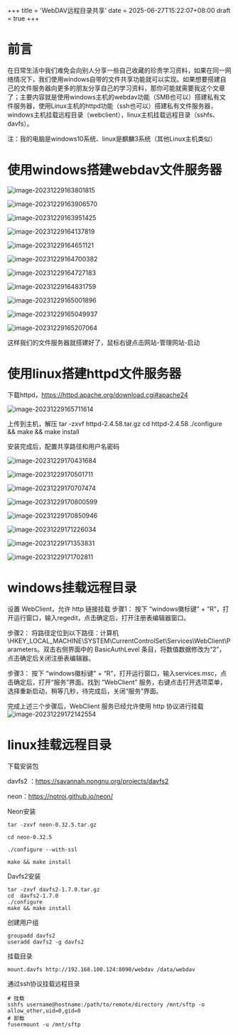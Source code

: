 +++
title = 'WebDAV远程目录共享'
date = 2025-06-27T15:22:07+08:00
draft = true
+++

# 前言

​		在日常生活中我们难免会向别人分享一些自己收藏的珍贵学习资料，如果在同一网络情况下，我们使用windows自带的文件共享功能就可以实现。如果想要搭建自己的文件服务器向更多的朋友分享自己的学习资料，那你可能就需要我这个文章了；主要内容就是使用windows主机的webdav功能（SMB也可以）搭建私有文件服务器，使用Linux主机的httpd功能（ssh也可以）搭建私有文件服务器，windows主机挂载远程目录（webclient），linux主机挂载远程目录（sshfs、davfs）。

注：我的电脑是windows10系统、linux是麒麟3系统（其他Linux主机类似）

# 使用windows搭建webdav文件服务器

![image-20231229163801815](image-20231229163801815.png)

![image-20231229163906570](image-20231229163906570.png)

![image-20231229163951425](image-20231229163951425.png)

![image-20231229164137819](image-20231229164137819.png)



![image-20231229164651121](image-20231229164651121.png)



![image-20231229164700382](image-20231229164700382.png)

![image-20231229164727183](image-20231229164727183.png)

![image-20231229164831759](image-20231229164831759.png)

![image-20231229165001896](image-20231229165001896.png)

![image-20231229165049937](image-20231229165049937.png)

![image-20231229165207064](image-20231229165207064.png)

这样我们的文件服务器就搭建好了，鼠标右键点击网站-管理网站-启动

# 使用linux搭建httpd文件服务器

下载httpd，https://httpd.apache.org/download.cgi#apache24

![image-20231229165711614](image-20231229165711614.png)

上传到主机，解压 tar -zxvf httpd-2.4.58.tar.gz	cd  httpd-2.4.58	./configure && make && make install

安装完成后，配置共享路径和用户名密码

![image-20231229170431684](image-20231229170431684.png)

![image-20231229170501711](image-20231229170501711.png)

![image-20231229170707474](image-20231229170707474.png)

![image-20231229170800599](image-20231229170800599.png)

![image-20231229170850946](image-20231229170850946.png)

![image-20231229171226034](image-20231229171226034.png)

![image-20231229171353831](image-20231229171353831.png)

![image-20231229171702811](image-20231229171702811.png)

# windows挂载远程目录

设置 WebClient，允许 http 链接挂载
步骤1：
按下 “windows徽标键” + “R”，打开运行窗口，输入regedit，点击确定后，打开注册表编辑器窗口。

步骤2：
将路径定位到以下路径：计算机\HKEY_LOCAL_MACHINE\SYSTEM\CurrentControlSet\Services\WebClient\Parameters。双击右侧界面中的 BasicAuthLevel 条目，将数值数据修改为“2”，点击确定后关闭注册表编辑器。

步骤3：
按下 “windows徽标键” + “R”，打开运行窗口，输入services.msc，点击确定后，打开“服务”界面。找到 “WebClient”
服务，右键点击打开选项菜单，选择重新启动，稍等几秒，待完成后，关闭“服务”界面。

完成上述三个步骤后，WebClient 服务已经允许使用 http 协议进行挂载
![image-20231229172142554](image-20231229172142554.png)



# linux挂载远程目录

下载安装包

davfs2 ：https://savannah.nongnu.org/projects/davfs2

neon：https://notroj.github.io/neon/

Neon安装

```shell
tar -zxvf neon-0.32.5.tar.gz

cd neon-0.32.5

./configure --with-ssl

make && make install
```

 Davfs2安装

```shell
tar -zxvf davfs2-1.7.0.tar.gz
cd  davfs2-1.7.0
./configure
make && make install
```

创建用户组

```shell
groupadd davfs2
useradd davfs2 -g davfs2
```

挂载目录

```shell
mount.davfs http://192.168.100.124:8090/webdav /data/webdav
```

通过ssh协议挂载远程目录

```shell
# 挂载
sshfs username@hostname:/path/to/remote/directory /mnt/sftp -o allow_other,uid=0,gid=0
# 卸载
fusermount -u /mnt/sftp
```

